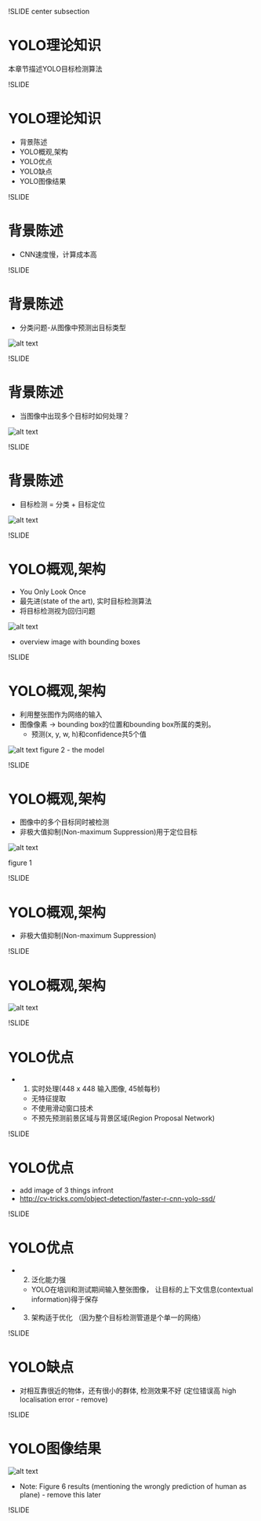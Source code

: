 !SLIDE center subsection

# YOLO理论知识

本章节描述YOLO目标检测算法

!SLIDE

# YOLO理论知识

* 背景陈述
* YOLO概观,架构
* YOLO优点
* YOLO缺点
* YOLO图像结果

!SLIDE

# 背景陈述

* CNN速度慢，计算成本高

!SLIDE

# 背景陈述

* 分类问题-从图像中预测出目标类型

![alt text](../resources/imageclassification.png)

!SLIDE

# 背景陈述

* 当图像中出现多个目标时如何处理？

![alt text](../resources/multipleObject.png)

!SLIDE

# 背景陈述

* 目标检测 = 分类 + 目标定位

![alt text](../resources/imageDetection.png)


!SLIDE

# YOLO概观,架构

* You Only Look Once
* 最先进(state of the art), 实时目标检测算法
* 将目标检测视为回归问题

![alt text](../resources/yoloOverview.png)
* overview image with bounding boxes

!SLIDE

# YOLO概观,架构

* 利用整张图作为网络的输入
* 图像像素 -> bounding box的位置和bounding box所属的类别。
  * 预测(x, y, w, h)和confidence共5个值

![alt text](../resources/yoloFirstDiagram.png)
figure 2 - the model

!SLIDE

# YOLO概观,架构

* 图像中的多个目标同时被检测
* 非极大值抑制(Non-maximum Suppression)用于定位目标

![alt text](../resources/yoloSecondDiagram.png)

figure 1

!SLIDE

# YOLO概观,架构

* 非极大值抑制(Non-maximum Suppression)

!SLIDE

# YOLO概观,架构

![alt text](../resources/yoloArchitecture.png)


!SLIDE

# YOLO优点

* 1. 实时处理(448 x 448 输入图像, 45帧每秒)
  * 无特征提取
  * 不使用滑动窗口技术
  * 不预先预测前景区域与背景区域(Region Proposal Network)

!SLIDE

# YOLO优点

* add image of 3 things infront
* http://cv-tricks.com/object-detection/faster-r-cnn-yolo-ssd/

!SLIDE

# YOLO优点

* 2. 泛化能力强
  * YOLO在培训和测试期间输入整张图像， 让目标的上下文信息(contextual information)得于保存
* 3. 架构适于优化 （因为整个目标检测管道是个单一的网络）

!SLIDE

# YOLO缺点

* 对相互靠很近的物体，还有很小的群体, 检测效果不好 (定位错误高 high localisation error - remove)

!SLIDE

# YOLO图像结果

![alt text](../resources/yoloResult.png)

* Note: Figure 6 results (mentioning the wrongly prediction of human as plane) - remove this later

!SLIDE
